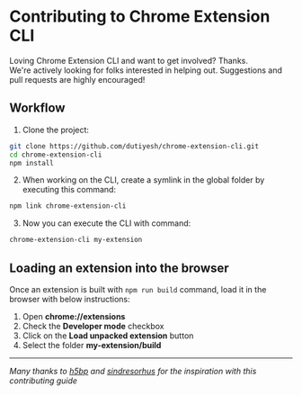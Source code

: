 # Contributing to Chrome Extension CLI

Loving Chrome Extension CLI and want to get involved? Thanks.<br>
We're actively looking for folks interested in helping out. Suggestions and pull requests are highly encouraged!

## Workflow

1. Clone the project:

```sh
git clone https://github.com/dutiyesh/chrome-extension-cli.git
cd chrome-extension-cli
npm install
```

2. When working on the CLI, create a symlink in the global folder by executing this command:

```sh
npm link chrome-extension-cli
```

3. Now you can execute the CLI with command:

```sh
chrome-extension-cli my-extension
```

## Loading an extension into the browser

Once an extension is built with `npm run build` command, load it in the browser with below instructions:

1. Open **chrome://extensions**
2. Check the **Developer mode** checkbox
3. Click on the **Load unpacked extension** button
4. Select the folder **my-extension/build**

---

_Many thanks to [h5bp](https://github.com/h5bp/html5-boilerplate/blob/master/.github/CONTRIBUTING.md) and [sindresorhus](https://github.com/sindresorhus/refined-github/blob/master/contributing.md) for the inspiration with this contributing guide_
